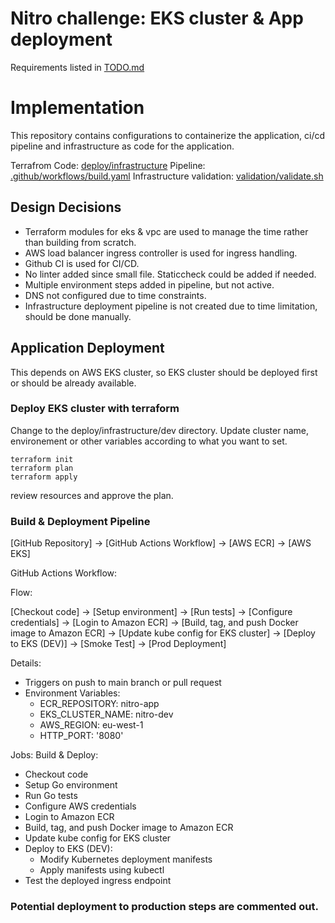 # Nitro challenge: EKS cluster & App deployment

Requirements listed in [TODO.md](https://github.com/amila-ku/nitro-challenge/blob/main/TODO.md)

# Implementation

This repository contains configurations to containerize the application, ci/cd pipeline and infrastructure as code for the application.

Terrafrom Code: [deploy/infrastructure](https://github.com/amila-ku/nitro-challenge/tree/main/deploy/infrastructure)
Pipeline: [.github/workflows/build.yaml](https://github.com/amila-ku/nitro-challenge/blob/main/.github/workflows/build.yaml)
Infrastructure validation: [validation/validate.sh](https://github.com/amila-ku/nitro-challenge/blob/main/validation/validate.sh)

## Design Decisions

- Terraform modules for eks & vpc are used to manage the time rather than building from scratch.
- AWS load balancer ingress controller is used for ingress handling.
- Github CI is used for CI/CD.
- No linter added since small file. Staticcheck could be added if needed.
- Multiple environment steps added in pipeline, but not active.
- DNS not configured due to time constraints.
- Infrastructure deployment pipeline is not created due to time limitation, should be done manually.

## Application Deployment

This depends on AWS EKS cluster, so EKS cluster should be deployed first or should be already available.

### Deploy EKS cluster with terraform
Change to the deploy/infrastructure/dev directory. Update cluster name, environement or other variables according to what you want to set.

```
terraform init
terraform plan
terraform apply
```

review resources and approve the plan.

### Build & Deployment Pipeline

[GitHub Repository] -> [GitHub Actions Workflow] -> [AWS ECR] -> [AWS EKS]


GitHub Actions Workflow:

Flow:

[Checkout code] -> [Setup environment] -> [Run tests] -> [Configure credentials] -> [Login to Amazon ECR] ->
[Build, tag, and push Docker image to Amazon ECR] -> [Update kube config for EKS cluster] -> [Deploy to EKS (DEV)]
-> [Smoke Test] -> [Prod Deployment]

Details:
  - Triggers on push to main branch or pull request
  - Environment Variables:
    - ECR_REPOSITORY: nitro-app
    - EKS_CLUSTER_NAME: nitro-dev
    - AWS_REGION: eu-west-1
    - HTTP_PORT: '8080'

Jobs: Build & Deploy:
- Checkout code
- Setup Go environment
- Run Go tests
- Configure AWS credentials
- Login to Amazon ECR
- Build, tag, and push Docker image to Amazon ECR
- Update kube config for EKS cluster
- Deploy to EKS (DEV):
    - Modify Kubernetes deployment manifests
    - Apply manifests using kubectl
- Test the deployed ingress endpoint

### Potential deployment to production steps are commented out.

